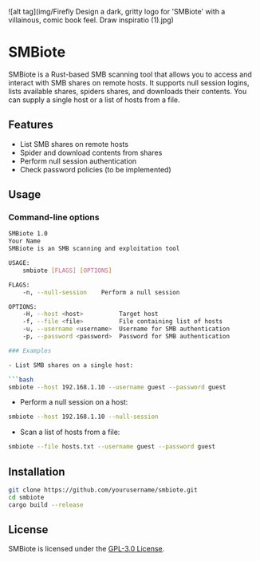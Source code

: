 ![alt tag](img/Firefly Design a dark, gritty logo for 'SMBiote' with a villainous, comic book feel. Draw inspiratio (1).jpg)

# SMBiote
SMBiote is a Rust-based SMB scanning tool that allows you to access and interact with SMB shares on remote hosts. It supports null session logins, lists available shares, spiders shares, and downloads their contents. You can supply a single host or a list of hosts from a file.

## Features
- List SMB shares on remote hosts
- Spider and download contents from shares
- Perform null session authentication
- Check password policies (to be implemented)

## Usage

### Command-line options

```bash
SMBiote 1.0
Your Name
SMBiote is an SMB scanning and exploitation tool

USAGE:
    smbiote [FLAGS] [OPTIONS]

FLAGS:
    -n, --null-session    Perform a null session

OPTIONS:
    -H, --host <host>          Target host
    -f, --file <file>          File containing list of hosts
    -u, --username <username>  Username for SMB authentication
    -p, --password <password>  Password for SMB authentication

### Examples

- List SMB shares on a single host:

```bash
smbiote --host 192.168.1.10 --username guest --password guest
```

- Perform a null session on a host:

```bash
smbiote --host 192.168.1.10 --null-session
```

- Scan a list of hosts from a file:

```bash
smbiote --file hosts.txt --username guest --password guest
```

## Installation

```bash
git clone https://github.com/yourusername/smbiote.git
cd smbiote
cargo build --release
```

## License

SMBiote is licensed under the [GPL-3.0 License](https://www.gnu.org/licenses/gpl-3.0.en.html).